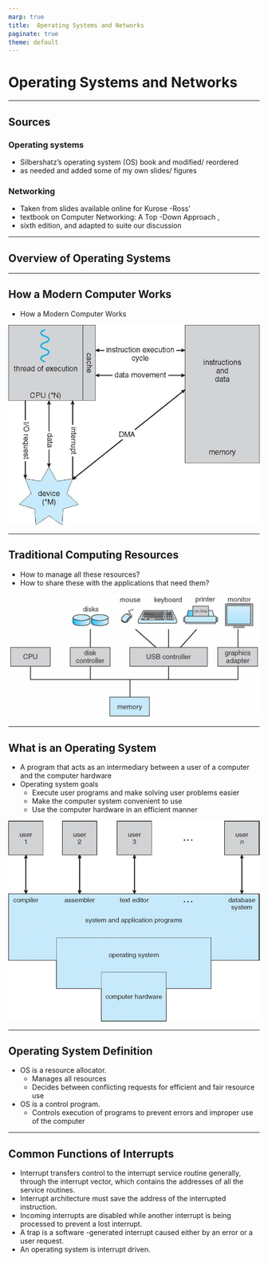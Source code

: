 ```yaml
---
marp: true
title:  Operating Systems and Networks
paginate: true
theme: default
---
```


  # Operating Systems and Networks

---

## Sources

### Operating systems

* Silbershatz’s operating system (OS) book and modified/ reordered
* as needed and added some of my own slides/ figures

### Networking 

* Taken from slides available online for Kurose -Ross’
* textbook on Computer Networking: A Top -Down Approach ,
* sixth edition, and adapted to suite our discussion

---

## Overview of Operating Systems

---

## How a Modern Computer Works

* How a Modern Computer Works

![page_8_img_3.png](page_8_img_3.png)

---

## Traditional Computing Resources

* How to manage all these resources?
* How to share these with the applications that need them?

![page_9_img_3.png](page_9_img_3.png)

---

## What is an Operating System

* A program that acts as an intermediary between a user of a computer and the computer hardware
* Operating system goals
    * Execute user programs and make solving user problems easier
    * Make the computer system convenient to use
    * Use the computer hardware in an efficient manner

![page_10_img_3.png](page_10_img_3.png)

---
## Operating System Definition

* OS is a resource allocator.
    * Manages all resources
    * Decides between conflicting requests for efficient and fair resource use
* OS is a control program.
    * Controls execution of programs to prevent errors and improper  use of the computer

---

## Common Functions of Interrupts

- Interrupt transfers control to the interrupt service routine generally,
through the interrupt vector, which contains the addresses of all
the service routines.
- Interrupt architecture must save the address of the interrupted instruction.
- Incoming interrupts are disabled while another interrupt is being processed to prevent a lost interrupt.
- A trap is a software -generated interrupt caused either by an error or a user request.
- An operating system is interrupt driven.
